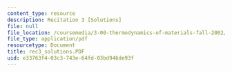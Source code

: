 ```yaml
---
content_type: resource
description: Recitation 3 [Solutions]
file: null
file_location: /coursemedia/3-00-thermodynamics-of-materials-fall-2002/e33763f403c3743e64fd03bd946de93f_rec3_solutions.PDF
file_type: application/pdf
resourcetype: Document
title: rec3_solutions.PDF
uid: e33763f4-03c3-743e-64fd-03bd946de93f
---
```

